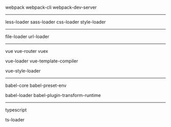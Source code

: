 
webpack
webpack-cli
webpack-dev-server

---

less-loader
sass-loader
css-loader
style-loader

---

file-loader
url-loader

---

vue
vue-router
vuex

vue-loader
vue-template-compiler

vue-style-loader


---

babel-core
babel-preset-env

babel-loader
babel-plugin-transform-runtime

---

typescript

ts-loader
